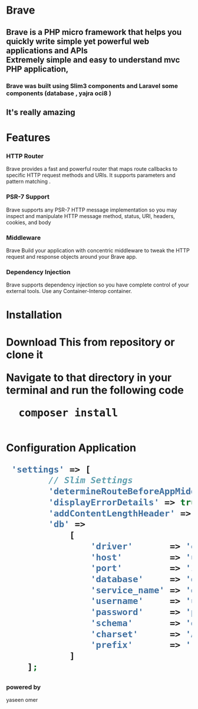 <h1> Brave  </h1>

<h2>Brave is a PHP micro framework that helps you 
 quickly write simple yet powerful web applications and APIs <br> Extremely simple and easy to understand 
mvc PHP application,</h2>

<h3> Brave was built using Slim3 components 
and Laravel some components (database , yajra oci8 )
</h3>
<h2>It's really amazing</h2>


<h1>Features</h1>

<h3>HTTP Router</h3>
Brave provides a fast and powerful 
router that maps route callbacks to specific HTTP request methods and URIs. 
It supports parameters and pattern matching .

<h3>PSR-7 Support</h3>
Brave supports any PSR-7 HTTP message implementation 
so you may inspect and manipulate HTTP message method, status, URI, headers, cookies, and body

<h3>Middleware</h3>
Brave Build your application with concentric middleware 
to tweak the HTTP request and response objects around your Brave app.

<h3>Dependency Injection</h3>

Brave supports dependency injection so you have complete control of your external tools.
 Use any Container-Interop container.
<h1>Installation<h1>
 
 Download This from repository or clone it
 
  Navigate to that directory in your terminal and run the following code <br>
  <pre>
  composer install
   </pre>
   
 
 
Configuration Application


```php
 'settings' => [
        // Slim Settings
        'determineRouteBeforeAppMiddleware' => true,
        'displayErrorDetails' => true,
        'addContentLengthHeader' => false,
        'db' =>
            [
                'driver'       => 'oracle',
                'host'         => 'uor host',
                'port'         => '1521',
                'database'     => 'database_name',
                'service_name' => 'database_name',
                'username'     => 'username',
                'password'     => 'password',
                'schema'       => 'database_name',
                'charset'      => 'AL32UTF8',
                'prefix'       => '',
            ]
    ];
```


<h3>powered by </h3>
yaseen omer

 


  
    





